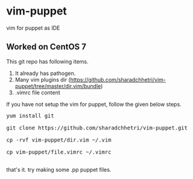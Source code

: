 # vim-puppet
vim for puppet as IDE

## Worked on CentOS 7 ##

This git repo has following items.

1. It already has pathogen.
2. Many vim plugins dir (https://github.com/sharadchhetri/vim-puppet/tree/master/dir.vim/bundle)
3. .vimrc file content

If you have not setup the vim for puppet, follow the given below steps.
<pre>
yum install git

git clone https://github.com/sharadchhetri/vim-puppet.git

cp -rvf vim-puppet/dir.vim ~/.vim

cp vim-puppet/file.vimrc ~/.vimrc 

</pre>

that's it. try making some .pp puppet files.

